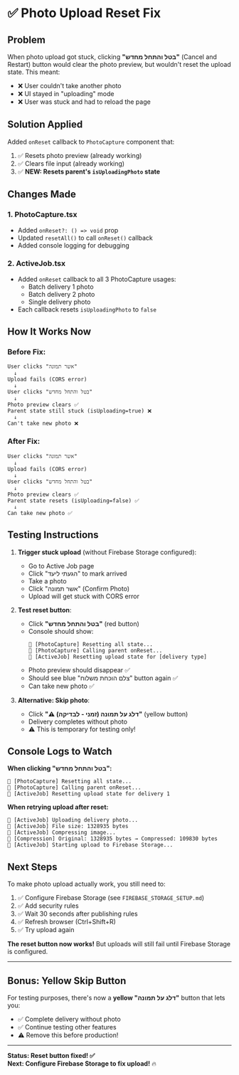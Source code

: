 # ✅ Photo Upload Reset Fix

## Problem
When photo upload got stuck, clicking **"בטל והתחל מחדש"** (Cancel and Restart) button would clear the photo preview, but wouldn't reset the upload state. This meant:
- ❌ User couldn't take another photo
- ❌ UI stayed in "uploading" mode
- ❌ User was stuck and had to reload the page

## Solution Applied
Added `onReset` callback to `PhotoCapture` component that:
1. ✅ Resets photo preview (already working)
2. ✅ Clears file input (already working)
3. ✅ **NEW: Resets parent's `isUploadingPhoto` state**

## Changes Made

### 1. PhotoCapture.tsx
- Added `onReset?: () => void` prop
- Updated `resetAll()` to call `onReset()` callback
- Added console logging for debugging

### 2. ActiveJob.tsx
- Added `onReset` callback to all 3 PhotoCapture usages:
  - Batch delivery 1 photo
  - Batch delivery 2 photo
  - Single delivery photo
- Each callback resets `isUploadingPhoto` to `false`

## How It Works Now

### Before Fix:
```
User clicks "אשר תמונה"
  ↓
Upload fails (CORS error)
  ↓
User clicks "בטל והתחל מחדש"
  ↓
Photo preview clears ✅
Parent state still stuck (isUploading=true) ❌
  ↓
Can't take new photo ❌
```

### After Fix:
```
User clicks "אשר תמונה"
  ↓
Upload fails (CORS error)
  ↓
User clicks "בטל והתחל מחדש"
  ↓
Photo preview clears ✅
Parent state resets (isUploading=false) ✅
  ↓
Can take new photo ✅
```

## Testing Instructions

1. **Trigger stuck upload** (without Firebase Storage configured):
   - Go to Active Job page
   - Click "הגעתי ליעד" to mark arrived
   - Take a photo
   - Click "אשר תמונה" (Confirm Photo)
   - Upload will get stuck with CORS error

2. **Test reset button**:
   - Click **"בטל והתחל מחדש"** (red button)
   - Console should show:
     ```
     📸 [PhotoCapture] Resetting all state...
     📸 [PhotoCapture] Calling parent onReset...
     🔄 [ActiveJob] Resetting upload state for [delivery type]
     ```
   - Photo preview should disappear ✅
   - Should see blue "צלם הוכחת משלוח" button again ✅
   - Can take new photo ✅

3. **Alternative: Skip photo**:
   - Click **"⚠️ דלג על תמונה (זמני - לבדיקה)"** (yellow button)
   - Delivery completes without photo
   - ⚠️ This is temporary for testing only!

## Console Logs to Watch

**When clicking "בטל והתחל מחדש":**
```
📸 [PhotoCapture] Resetting all state...
📸 [PhotoCapture] Calling parent onReset...
🔄 [ActiveJob] Resetting upload state for delivery 1
```

**When retrying upload after reset:**
```
📸 [ActiveJob] Uploading delivery photo...
📸 [ActiveJob] File size: 1328935 bytes
📸 [ActiveJob] Compressing image...
📸 [Compression] Original: 1328935 bytes → Compressed: 109830 bytes
📸 [ActiveJob] Starting upload to Firebase Storage...
```

## Next Steps

To make photo upload actually work, you still need to:
1. ✅ Configure Firebase Storage (see `FIREBASE_STORAGE_SETUP.md`)
2. ✅ Add security rules
3. ✅ Wait 30 seconds after publishing rules
4. ✅ Refresh browser (Ctrl+Shift+R)
5. ✅ Try upload again

**The reset button now works!** But uploads will still fail until Firebase Storage is configured.

---

## Bonus: Yellow Skip Button

For testing purposes, there's now a **yellow "דלג על תמונה"** button that lets you:
- ✅ Complete delivery without photo
- ✅ Continue testing other features
- ⚠️ Remove this before production!

---

**Status: Reset button fixed! ✅**  
**Next: Configure Firebase Storage to fix upload!** 🔥


